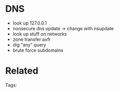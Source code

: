 # DNS
- look up 127.0.0.1
- nonsecure dns update -> change with nsupdate
- look up stuff on networks
- zone transfer axfr
- dig "any" query
- brute force subdomains

# Related


Tags:

    
